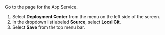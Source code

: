 Go to the page for the App Service.

1. Select **Deployment Center** from the menu on the left side of the screen.
1. In the dropdown list labeled **Source**, select **Local Git**.
1. Select **Save** from the top menu bar.
